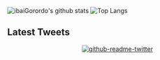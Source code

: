 ![ibaiGorordo's github stats](https://github-readme-stats.vercel.app/api?username=ibaiGorordo&show_icons=true)
![Top Langs](https://github-readme-stats.vercel.app/api/top-langs/?username=ibaiGorordo&hide=javascript,html,css,jupyter%20notebook&theme=tokyonight)

<h2>Latest Tweets</h2>

<p align="center"><a href="twitter.com/HeitorRapela"><img src="https://github-readme-twitter.gazf.vercel.app/api?id=ibai_gorordo&amp;show_reply=off&amp;layout=normal" alt="github-readme-twitter"></a></p>
